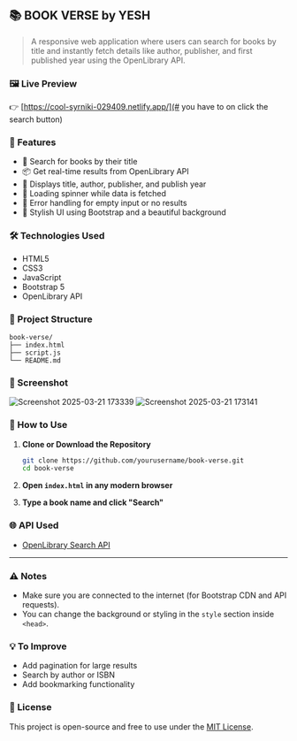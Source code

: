 ## 📚 BOOK VERSE by YESH

> A responsive web application where users can search for books by title and instantly fetch details like author, publisher, and first published year using the OpenLibrary API.
### 🖼️ Live Preview  
 
👉 [https://cool-syrniki-029409.netlify.app/](# you have to on click the search button)

### 🚀 Features
- 📖 Search for books by their title
- 📦 Get real-time results from OpenLibrary API
- 🧠 Displays title, author, publisher, and publish year
- 🔄 Loading spinner while data is fetched
- 🚫 Error handling for empty input or no results
- 🎨 Stylish UI using Bootstrap and a beautiful background

### 🛠️ Technologies Used
- HTML5
- CSS3
- JavaScript
- Bootstrap 5
- OpenLibrary API

### 📁 Project Structure
```
book-verse/
├── index.html
├── script.js
└── README.md
```


### 📸 Screenshot  
![Screenshot 2025-03-21 173339](https://github.com/user-attachments/assets/81eabba4-3775-41c7-9c0a-de75f08fb0dc)
![Screenshot 2025-03-21 173141](https://github.com/user-attachments/assets/84f902ef-3de7-48ab-b808-95b690864cd7)




### 🔧 How to Use

1. **Clone or Download the Repository**
   ```bash
   git clone https://github.com/yourusername/book-verse.git
   cd book-verse
   ```

2. **Open `index.html` in any modern browser**

3. **Type a book name and click "Search"**


### 🌐 API Used
- [OpenLibrary Search API](https://openlibrary.org/dev/docs/api/search)

---

### ⚠️ Notes
- Make sure you are connected to the internet (for Bootstrap CDN and API requests).
- You can change the background or styling in the `style` section inside `<head>`.



### 💡 To Improve
- Add pagination for large results
- Search by author or ISBN
- Add bookmarking functionality



### 📄 License
This project is open-source and free to use under the [MIT License](LICENSE).

